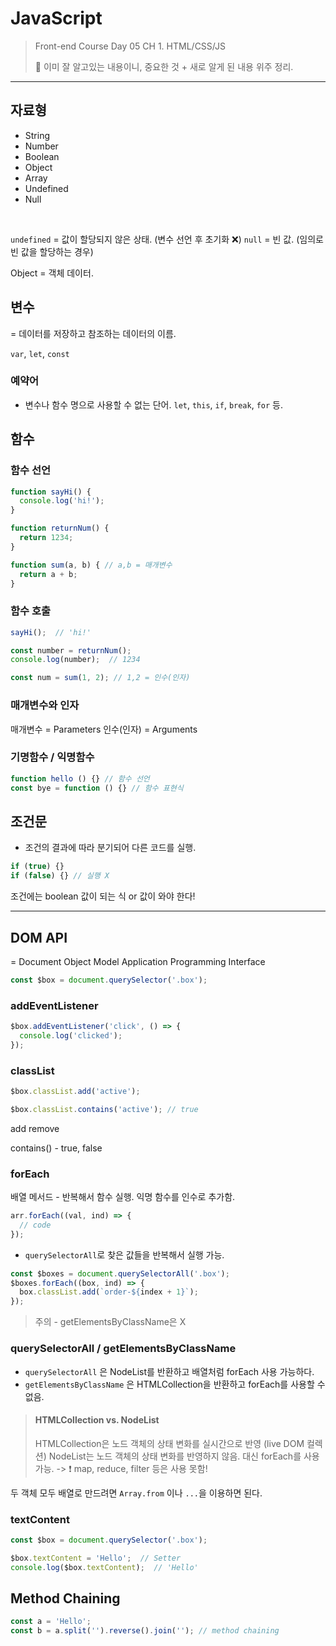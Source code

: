 # JavaScript

> Front-end Course Day 05
CH 1. HTML/CSS/JS
>
> 🫥 이미 잘 알고있는 내용이니, 중요한 것 + 새로 알게 된 내용 위주 정리.


***


## 자료형

- String
- Number
- Boolean
- Object
- Array
- Undefined
- Null

<br />

`undefined` = 값이 할당되지 않은 상태. (변수 선언 후 초기화 ❌)
`null` = 빈 값. (임의로 빈 값을 할당하는 경우)


Object = 객체 데이터.



## 변수
= 데이터를 저장하고 참조하는 데이터의 이름.

`var`, `let`, `const`

### 예약어
- 변수나 함수 명으로 사용할 수 없는 단어.
`let`, `this`, `if`, `break`, `for` 등.


## 함수

### 함수 선언

``` js
function sayHi() {
  console.log('hi!');
}
```

``` js
function returnNum() {
  return 1234;
}
```

``` js
function sum(a, b) { // a,b = 매개변수
  return a + b;
}
```

### 함수 호출

``` js
sayHi();  // 'hi!'
```

``` js
const number = returnNum(); 
console.log(number);  // 1234
```

``` js
const num = sum(1, 2); // 1,2 = 인수(인자)
```

### 매개변수와 인자
매개변수 = Parameters
인수(인자) = Arguments



### 기명함수 / 익명함수

``` js
function hello () {} // 함수 선언
const bye = function () {} // 함수 표현식
```


## 조건문

- 조건의 결과에 따라 분기되어 다른 코드를 실행.

``` js
if (true) {}
if (false) {} // 실행 X
```

조건에는 boolean 값이 되는 식 or 값이 와야 한다!


***

## DOM API
= Document Object Model
Application Programming Interface

``` js
const $box = document.querySelector('.box');
```

### addEventListener

``` js
$box.addEventListener('click', () => {
  console.log('clicked');
});
```

### classList

``` js
$box.classList.add('active');

$box.classList.contains('active'); // true
```
add
remove

contains() - true, false


### forEach

배열 메서드 - 반복해서 함수 실행.
익명 함수를 인수로 추가함.

``` js
arr.forEach((val, ind) => {
  // code
});
```

- `querySelectorAll`로 찾은 값들을 반복해서 실행 가능.

``` js
const $boxes = document.querySelectorAll('.box');
$boxes.forEach((box, ind) => {
  box.classList.add(`order-${index + 1}`);
});
```

> 주의 - getElementsByClassName은 X


### querySelectorAll / getElementsByClassName

- `querySelectorAll` 은 NodeList를 반환하고 배열처럼 forEach 사용 가능하다.
- `getElementsByClassName` 은 HTMLCollection을 반환하고
forEach를 사용할 수 없음.

> #### HTMLCollection vs. NodeList
> HTMLCollection은 노드 객체의 상태 변화를 실시간으로 반영 (live DOM 컬렉션)
NodeList는 노드 객체의 상태 변화를 반영하지 않음. 대신 forEach를 사용 가능.
-> ❗️ map, reduce, filter 등은 사용 못함!

두 객체 모두 배열로 만드려면 `Array.from` 이나 `...`을 이용하면 된다.


### textContent
``` js
const $box = document.querySelector('.box');

$box.textContent = 'Hello';  // Setter
console.log($box.textContent);  // 'Hello'
```

## Method Chaining

``` js
const a = 'Hello';
const b = a.split('').reverse().join(''); // method chaining
```



